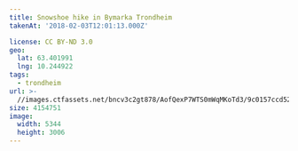 ```yaml
---
title: Snowshoe hike in Bymarka Trondheim
takenAt: '2018-02-03T12:01:13.000Z'

license: CC BY-ND 3.0
geo:
  lat: 63.401991
  lng: 10.244922
tags:
  - trondheim
url: >-
  //images.ctfassets.net/bncv3c2gt878/AofQexP7WTS0mWqMKoTd3/9c0157ccd528bffd984e47df60af2cd3/snowshoe-hike-in-bymarka-trondheim_40062277491_o
size: 4154751
image:
  width: 5344
  height: 3006
---
```

